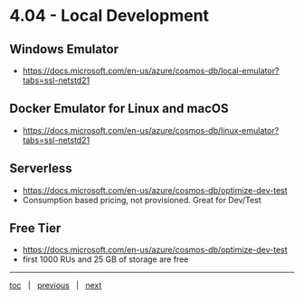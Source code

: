 # 4.04 - Local Development

## Windows Emulator

- https://docs.microsoft.com/en-us/azure/cosmos-db/local-emulator?tabs=ssl-netstd21


## Docker Emulator for Linux and macOS

- https://docs.microsoft.com/en-us/azure/cosmos-db/linux-emulator?tabs=ssl-netstd21


## Serverless

- https://docs.microsoft.com/en-us/azure/cosmos-db/optimize-dev-test
- Consumption based pricing, not provisioned.  Great for Dev/Test


## Free Tier

- https://docs.microsoft.com/en-us/azure/cosmos-db/optimize-dev-test
- first 1000 RUs and 25 GB of storage are free

---

[toc](0_table_of_contents.md) &nbsp; |  &nbsp; [previous](4_03_relational_to_cosmos_example.md) &nbsp; | &nbsp; [next](0_table_of_contents.md) &nbsp;
